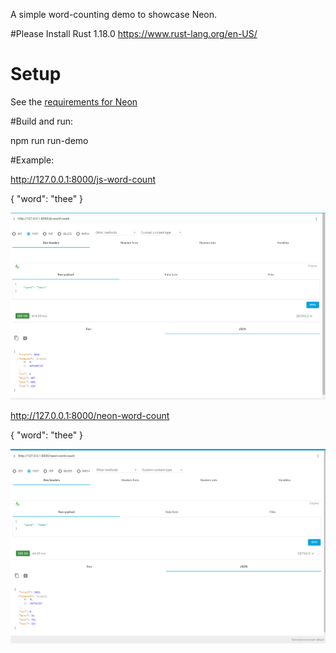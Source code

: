 A simple word-counting demo to showcase Neon.

#Please Install Rust 1.18.0
https://www.rust-lang.org/en-US/

# Setup
See the [requirements for Neon](https://github.com/rustbridge/neon#requirements)

#Build and run:

npm run run-demo


#Example:

http://127.0.0.1:8000/js-word-count

{ 
     "word": "thee"
}

![](images/wc-js.png)

http://127.0.0.1:8000/neon-word-count

{ 
     "word": "thee"
}

![](images/wc-neon.png)



